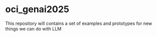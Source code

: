 # oci_genai2025
This repository will contains  a set of examples and prototypes for new things we can do with LLM
